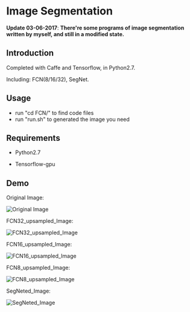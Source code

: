 
# Image Segmentation
 
__Update 03-06-2017__:   __There're some programs of image segmentation written by myself, and still in a modified state.__

## Introduction


Completed with Caffe and Tensorflow, in Python2.7.

Including: FCN(8/16/32), SegNet.

## Usage 

* run "cd FCN/" to find code files 
* run "run.sh" to generated the image you need

## Requirements

   * Python2.7

   * Tensorflow-gpu

## Demo 

Original Image:

![Original Image](https://github.com/JNingWei/Image-Segmentation/blob/master/FCN/test_data/Elegent_Girl.jpg)


FCN32_upsampled_Image:

![FCN32_upsampled_Image](https://github.com/JNingWei/Image-Segmentation/blob/master/FCN/generated_image/fcn32_upsampled.jpg)


FCN16_upsampled_Image:

![FCN16_upsampled_Image](https://github.com/JNingWei/Image-Segmentation/blob/master/FCN/generated_image/fcn16_upsampled.jpg)


FCN8_upsampled_Image:

![FCN8_upsampled_Image](https://github.com/JNingWei/Image-Segmentation/blob/master/FCN/generated_image/fcn8_upsampled.jpg)


SegNeted_Image:

![SegNeted_Image]()

